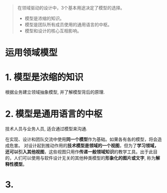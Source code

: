 > 在领域驱动的设计中，3个基本用途决定了模型的选择。
> - 模型是浓缩的知识。
> - 模型是团队所有成员使用的通用语言的中枢。 
> - 模型和设计的核心互相影响。

# 运用领域模型

# 1. 模型是浓缩的知识
根据业务建立领域抽象模型,  并了解模型背后的原理. 

# 2. 模型是通用语言的中枢
技术人员与业务人员, 适合通过模型来沟通.

在实现、设计和团队交流中使用**同一个模型**作为基础。如果各有各的模型，将会造成危害。
对设计起到推动作用的**技术模型是领域的一个视图**，但为了**学习领域，还可以引入其他视图**，这些视图只用作**传递一般领域知识**的教学工具。出于此目的，人们可以使用与软件设计无关的其他种类模型的**形象化的图片或文字**, 称为**解释性模型**。

# 3. 
